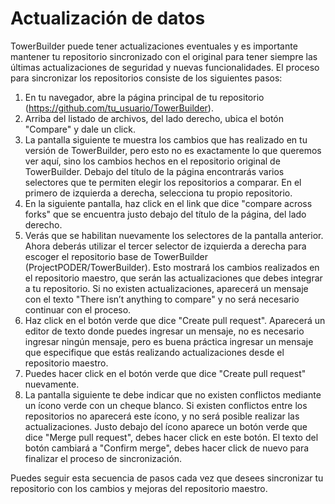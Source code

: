 # Actualización de datos

TowerBuilder puede tener actualizaciones eventuales y es importante mantener tu repositorio sincronizado con el original para tener siempre las últimas actualizaciones de seguridad y nuevas funcionalidades. El proceso para sincronizar los repositorios consiste de los siguientes pasos:

1. En tu navegador, abre la página principal de tu repositorio (https://github.com/tu_usuario/TowerBuilder).
2. Arriba del listado de archivos, del lado derecho, ubica el botón "Compare" y dale un click.
3. La pantalla siguiente te muestra los cambios que has realizado en tu versión de TowerBuilder, pero esto no es exactamente lo que queremos ver aquí, sino los cambios hechos en el repositorio original de TowerBuilder. Debajo del título de la página encontrarás varios selectores que te permiten elegir los repositorios a comparar. En el primero de izquierda a derecha, selecciona tu propio repositorio.
4. En la siguiente pantalla, haz click en el link que dice "compare across forks" que se encuentra justo debajo del título de la página, del lado derecho.
5. Verás que se habilitan nuevamente los selectores de la pantalla anterior. Ahora deberás utilizar el tercer selector de izquierda a derecha para escoger el repositorio base de TowerBuilder (ProjectPODER/TowerBuilder). Esto mostrará los cambios realizados en el repositorio maestro, que serán las actualizaciones que debes integrar a tu repositorio. Si no existen actualizaciones, aparecerá un mensaje con el texto "There isn’t anything to compare" y no será necesario continuar con el proceso.
6. Haz click en el botón verde que dice "Create pull request". Aparecerá un editor de texto donde puedes ingresar un mensaje, no es necesario ingresar ningún mensaje, pero es buena práctica ingresar un mensaje que especifique que estás realizando actualizaciones desde el repositorio maestro.
7. Puedes hacer click en el botón verde que dice "Create pull request" nuevamente.
8. La pantalla siguiente te debe indicar que no existen conflictos mediante un ícono verde con un cheque blanco. Si existen conflictos entre los repositorios no aparecerá este ícono, y no será posible realizar las actualizaciones. Justo debajo del ícono aparece un botón verde que dice "Merge pull request", debes hacer click en este botón. El texto del botón cambiará a "Confirm merge", debes hacer click de nuevo para finalizar el proceso de sincronización.

Puedes seguir esta secuencia de pasos cada vez que desees sincronizar tu repositorio con los cambios y mejoras del repositorio maestro.
